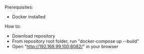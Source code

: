 Prerequisites:
- Docker installed

How to:
- Download repository
- From repository root folder, run "docker-compose up --build"
- Open "http://192.168.99.100:8082/" in your browser
